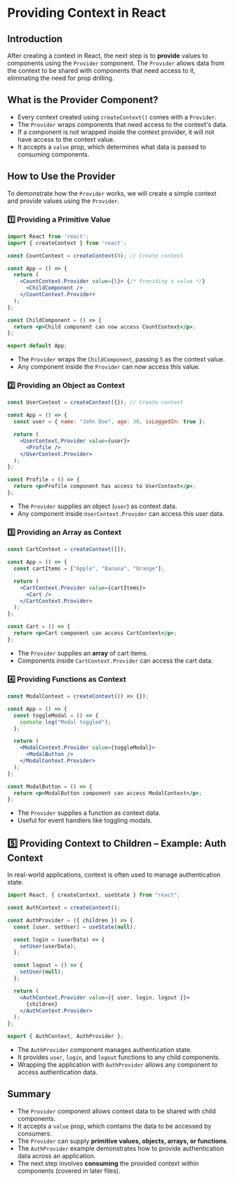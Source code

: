 # Providing Context in React

## Introduction
After creating a context in React, the next step is to **provide** values to components using the `Provider` component. The `Provider` allows data from the context to be shared with components that need access to it, eliminating the need for prop drilling.

## What is the Provider Component?
- Every context created using `createContext()` comes with a `Provider`.
- The `Provider` wraps components that need access to the context's data.
- If a component is not wrapped inside the context provider, it will not have access to the context value. 
- It accepts a `value` prop, which determines what data is passed to consuming components.

## How to Use the Provider
To demonstrate how the `Provider` works, we will create a simple context and provide values using the `Provider`.

### 1️⃣ Providing a Primitive Value
```jsx
import React from 'react';
import { createContext } from 'react';

const CountContext = createContext(0); // Create context

const App = () => {
  return (
    <CountContext.Provider value={5}> {/* Providing a value */}
      <ChildComponent />
    </CountContext.Provider>
  );
};

const ChildComponent = () => {
  return <p>Child component can now access CountContext</p>;
};

export default App;
```
- The `Provider` wraps the `ChildComponent`, passing `5` as the context value.
- Any component inside the `Provider` can now access this value.

### 2️⃣ Providing an Object as Context
```jsx
const UserContext = createContext({}); // Create context

const App = () => {
  const user = { name: "John Doe", age: 30, isLoggedIn: true };

  return (
    <UserContext.Provider value={user}>
      <Profile />
    </UserContext.Provider>
  );
};

const Profile = () => {
  return <p>Profile component has access to UserContext</p>;
};
```
- The `Provider` supplies an object (`user`) as context data.
- Any component inside `UserContext.Provider` can access this user data.

### 3️⃣ Providing an Array as Context
```jsx
const CartContext = createContext([]);

const App = () => {
  const cartItems = ["Apple", "Banana", "Orange"];

  return (
    <CartContext.Provider value={cartItems}>
      <Cart />
    </CartContext.Provider>
  );
};

const Cart = () => {
  return <p>Cart component can access CartContext</p>;
};
```
- The `Provider` supplies an **array** of cart items.
- Components inside `CartContext.Provider` can access the cart data.

### 4️⃣ Providing Functions as Context
```jsx
const ModalContext = createContext(() => {});

const App = () => {
  const toggleModal = () => {
    console.log("Modal toggled");
  };

  return (
    <ModalContext.Provider value={toggleModal}>
      <ModalButton />
    </ModalContext.Provider>
  );
};

const ModalButton = () => {
  return <p>ModalButton component can access ModalContext</p>;
};
```
- The `Provider` supplies a function as context data.
- Useful for event handlers like toggling modals.

## 5️⃣ Providing Context to Children – Example: Auth Context
In real-world applications, context is often used to manage authentication state.

```jsx
import React, { createContext, useState } from "react";

const AuthContext = createContext();

const AuthProvider = ({ children }) => {
  const [user, setUser] = useState(null);

  const login = (userData) => {
    setUser(userData);
  };

  const logout = () => {
    setUser(null);
  };

  return (
    <AuthContext.Provider value={{ user, login, logout }}>
      {children}
    </AuthContext.Provider>
  );
};

export { AuthContext, AuthProvider };
```

- The `AuthProvider` component manages authentication state.
- It provides `user`, `login`, and `logout` functions to any child components.
- Wrapping the application with `AuthProvider` allows any component to access authentication data.

## Summary
- The `Provider` component allows context data to be shared with child components.
- It accepts a `value` prop, which contains the data to be accessed by consumers.
- The `Provider` can supply **primitive values, objects, arrays, or functions**.
- The `AuthProvider` example demonstrates how to provide authentication data across an application.
- The next step involves **consuming** the provided context within components (covered in later files).

